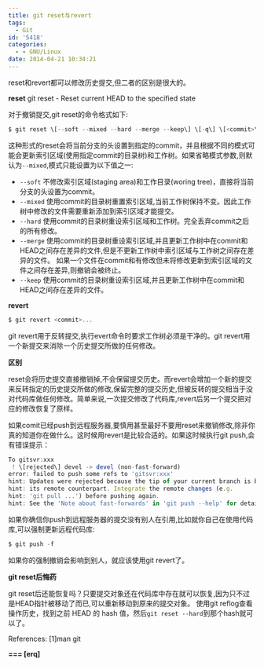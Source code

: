 ```yaml
---
title: git reset与revert
tags:
  - Git
id: '5418'
categories:
  - - GNU/Linux
date: 2014-04-21 10:34:21
---
```



<!-- more -->
reset和revert都可以修改历史提交,但二者的区别是很大的。

**reset**
git reset - Reset current HEAD to the specified state

对于撤销提交,git reset的命令格式如下:
```js
$ git reset \[--soft --mixed --hard --merge --keep\] \[-q\] \[<commit>\]
```

这种形式的reset会将当前分支的头设置到指定的commit，并且根据不同的模式可能会更新索引区域(使用指定commit的目录树)和工作树。如果省略模式参数,则默认为`--mixed`,模式只能设置为以下值之一:

*   `--soft`
不修改索引区域(staging area)和工作目录(woring tree)，直接将当前分支的头设置为commit。 
*   `--mixed`
使用commit的目录树重置索引区域,当前工作树保持不变。因此工作树中修改的文件需要重新添加到索引区域才能提交。
*   `--hard`
使用commit的目录树重设索引区域和工作树。完全丢弃commit之后的所有修改。 
*   `--merge`
使用commit的目录树重设索引区域,并且更新工作树中在commit和HEAD之间存在差异的文件,但是不更新工作树中索引区域与工作树之间存在差异的文件。
如果一个文件在commit和有修改但未将修改更新到索引区域的文件之间存在差异,则撤销会被终止。
*   `--keep`
使用commit的目录树重设索引区域,并且更新工作树中在commit和HEAD之间存在差异的文件。

**revert**
```js
$ git revert <commit>...
```
git revert用于反转提交,执行evert命令时要求工作树必须是干净的。git revert用一个新提交来消除一个历史提交所做的任何修改。

**区别**

reset会将历史提交直接撤销掉,不会保留提交历史。而revert会增加一个新的提交来反转指定的历史提交所做的修改,保留完整的提交历史,但被反转的提交相当于没对代码库做任何修改。简单来说,一次提交修改了代码库,revert后另一个提交把对应的修改恢复了原样。

如果comit已经push到远程服务器,要慎用甚至最好不要用reset来撤销修改,除非你真的知道你在做什么。这时候用revert是比较合适的。如果这时候执行git push,会有错误提示：
```js
To gitsvr:xxx
 ! \[rejected\] devel -> devel (non-fast-forward)
error: failed to push some refs to 'gitsvr:xxx'
hint: Updates were rejected because the tip of your current branch is behind
hint: its remote counterpart. Integrate the remote changes (e.g.
hint: 'git pull ...') before pushing again.
hint: See the 'Note about fast-forwards' in 'git push --help' for details.
```
如果你确信你push到远程服务器的提交没有别人在引用,比如就你自己在使用代码库,可以强制更新远程代码库:
```js
$ git push -f
```
如果你的强制撤销会影响到别人，就应该使用git revert了。

**git reset后悔药** 

git reset后还能恢复吗？只要提交对象还在代码库中存在就可以恢复,因为只不过是HEAD指针被移动了而已,可以重新移动到原来的提交对象。
使用git reflog查看操作历史，找到之前 HEAD 的 hash 值，然后`git reset --hard`到那个hash就可以了。

References:
\[1\]man git

**\===
\[erq\]**